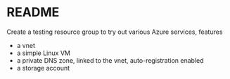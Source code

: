 # README

Create a testing resource group to try out various Azure services, features

  - a vnet
  - a simple Linux VM
  - a private DNS zone, linked to the vnet, auto-registration enabled
  - a storage account
